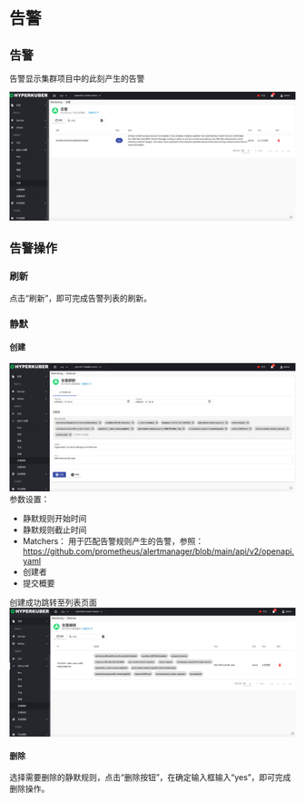 # 告警

## 告警
告警显示集群项目中的此刻产生的告警

![Minion](../../../assets/images/monitoring/alert.jpg)

## 告警操作
### 刷新
点击“刷新”，即可完成告警列表的刷新。

### 静默

#### 创建
![Minion](../../../assets/images/monitoring/silence-create1.jpg)
参数设置：
* 静默规则开始时间
* 静默规则截止时间
* Matchers： 用于匹配告警规则产生的告警，参照：https://github.com/prometheus/alertmanager/blob/main/api/v2/openapi.yaml
* 创建者
* 提交概要


创建成功跳转至列表页面
![Minion](../../../assets/images/monitoring/silence-list.jpg)
#### 删除
选择需要删除的静默规则，点击“删除按钮”，在确定输入框输入“yes”，即可完成删除操作。